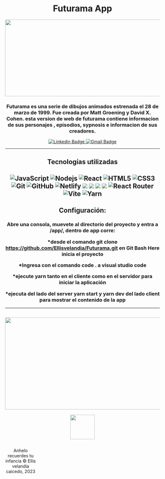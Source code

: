 <div id="header" align="center">

  <h1 align="center">Futurama App</h1>
  <img
    src="https://user-images.githubusercontent.com/100318892/214048454-5c0eb12a-5c93-4ced-bcfc-be22d673d889.png"
    width="600"
    height="250"
  />

  <h3 align="center">
    Futurama es una serie de dibujos animados estrenada el 28 de marzo de 1999. Fue creada por Matt Groening y David X. Cohen. esta version de  web de futurama contiene informacion de sus personajes , episodios, sypnosis e informacion de sus creadores.
  </h3>
</div>

<div id="badges" align="center">
  <a href="https://www.linkedin.com/in/Ellisvelandia">
    <img
      src="https://img.shields.io/badge/-ellisvelandia-blue?style=flat-square&logo=Linkedin&logoColor=white&link"
      alt="Linkedin Badge"
    />
  </a>

  <a href="mailto:eyis619@gmail.com">
    <img
      src="https://img.shields.io/badge/-eyis619@gmail.com-c14438?style=flat-square&logo=Gmail&logoColor=white&link"
      alt="Gmail Badge"
    />
  </a>
  
---

## Tecnologías utilizadas 

![JavaScript](https://img.shields.io/badge/-JavaScript-black?style=flat-square&logo=javascript)
![Nodejs](https://img.shields.io/badge/-Nodejs-black?style=flat-square&logo=Node.js)
![React](https://img.shields.io/badge/-React-black?style=flat-square&logo=react)
![HTML5](https://img.shields.io/badge/-HTML5-E34F26?style=flat-square&logo=html5&logoColor=white)
![CSS3](https://img.shields.io/badge/-CSS3-1572B6?style=flat-square&logo=css3) 
![Git](https://img.shields.io/badge/-Git-black?style=flat-square&logo=git)
![GitHub](https://img.shields.io/badge/-GitHub-181717?style=flat-square&logo=github)
![Netlify](https://img.shields.io/badge/netlify-%23000000.svg?style=for-the-badge&logo=netlify&logoColor=#00C7B7)
<img src="https://img.shields.io/badge/Visual Studio Code-007ACC?style=flat-square&logo=Visual Studio Code&logoColor=white"/>
<img src="https://img.shields.io/badge/Tailwind CSS-06B6D4?style=flat-square&logo=Tailwind CSS&logoColor=white"/>
<img src="https://img.shields.io/badge/MongoDB-47A248?style=flat-square&logo=MongoDB&logoColor=white"/>
<img src="https://img.shields.io/badge/Express-000000?style=flat-square&logo=Express&logoColor=white"/>
![React Router](https://img.shields.io/badge/React_Router-CA4245?style=for-the-badge&logo=react-router&logoColor=white)
![Vite](https://img.shields.io/badge/vite-%23646CFF.svg?style=for-the-badge&logo=vite&logoColor=white)
![Yarn](https://img.shields.io/badge/yarn-%232C8EBB.svg?style=for-the-badge&logo=yarn&logoColor=white)
---

## Configuración:
<h3 align="center">

 Abre una consola, muevete al directorio del proyecto y entra a /app/, dentro de app corre:
 
 *desde el comando git clone https://github.com/Ellisvelandia/Futurama.git en Git Bash Here inicia el proyecto
 
 *Ingresa con el comando code . a visual studio code
 
 *ejecute yarn tanto en el cliente como en el servidor para iniciar la aplicación
 
 *ejecuta del lado del server yarn start y yarn dev del lado client para mostrar el contenido de la app    
  </h3>
 
  ---
   <img
    src="https://user-images.githubusercontent.com/100318892/214067484-43523fe5-2dfb-4ce4-9147-0ce1f5c31464.png"
    width="600"
    height="300"
  />
--
  <footer>

<img style="border-width:0" src="https://purepng.com/public/uploads/large/purepng.com-futurama-logofuturamaanimationsciencefictioncartoon-1701528604196ar57s.png"
    height="80"
    width="80"     
 />
    <p style="float:left; width: 20%;">
     Anhelo recuerdes tu infancia 
      © Ellis velandia caicedo, 2023
</p>
</p>
</footer>
